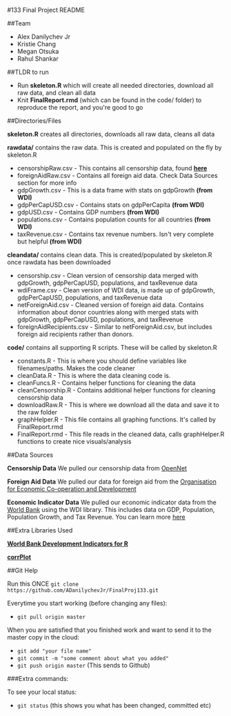 #133 Final Project README

##Team

* Alex Danilychev Jr
* Kristie Chang
* Megan Otsuka
* Rahul Shankar

##TLDR to run

* Run **skeleton.R** which will create all needed directories, download all raw data, and clean all data
* Knit **FinalReport.rmd** (which can be found in the code/ folder) to reproduce the report, and you're good to go

##Directories/Files

**skeleton.R** creates all directories, downloads all raw data, cleans all data

**rawdata/** contains the raw data. This is created and populated on the fly by skeleton.R
* censorshipRaw.csv - This contains all censorship data, found [**here**](https://opennet.net/research/data)
* foreignAidRaw.csv - Contains all foreign aid data. Check Data Sources section for more info
* gdpGrowth.csv - This is a data frame with stats on gdpGrowth **(from WDI)**
* gdpPerCapUSD.csv - Contains stats on gdpPerCapita **(from WDI)**
* gdpUSD.csv - Contains GDP numbers **(from WDI)**
* populations.csv - Contains population counts for all countries **(from WDI)**
* taxRevenue.csv - Contains tax revenue numbers. Isn't very complete but helpful **(from WDI)**

**cleandata/** contains clean data. This is created/populated by skeleton.R once rawdata has been downloaded
* censorship.csv - Clean version of censorship data merged with gdpGrowth, gdpPerCapUSD, populations, and taxRevenue data
* wdiFrame.csv - Clean version of WDI data, is made up of gdpGrowth, gdpPerCapUSD, populations, and taxRevenue data
* netForeignAid.csv - Cleaned version of foreign aid data. Contains information about donor countries along with merged stats with gdpGrowth, gdpPerCapUSD, populations, and taxRevenue
* foreignAidRecipients.csv - Similar to netForeignAid.csv, but includes foreign aid recipients rather than donors. 

**code/** contains all supporting R scripts. These will be called by skeleton.R
* constants.R       - This is where you should define variables like filenames/paths. Makes the code cleaner
* cleanData.R       - This is where the data cleaning code is. 
* cleanFuncs.R      - Contains helper functions for cleaning the data
* cleanCensorship.R - Contains additional helper functions for cleaning censorship data
* downloadRaw.R     - This is where we download all the data and save it to the raw folder
* graphHelper.R     - This file contains all graphing functions. It's called by FinalReport.rmd
* FinalReport.rmd   - This file reads in the cleaned data, calls graphHelper.R functions to create nice visuals/analysis

##Data Sources

**Censorship Data** We pulled our censorship data from [OpenNet](https://opennet.net/research/data)

**Foreign Aid Data** We pulled our data for foreign aid from the [Organisation for Economic Co-operation and Development](http://www.oecd.org/dac/stats/aid-at-a-glance.htm)

**Economic Indicator Data** We pulled our economic indicator data from the [World Bank](http://databank.worldbank.org/data/home.aspx) using the WDI library. This includes data on GDP, Population, Population Growth, and Tax Revenue. You can learn more [here](https://github.com/vincentarelbundock/WDI)


##Extra Libraries Used

[**World Bank Development Indicators for R**](https://github.com/vincentarelbundock/WDI)

[**corrPlot**](https://cran.r-project.org/web/packages/corrplot/corrplot.pdf) 

##Git Help

Run this ONCE `git clone https://github.com/ADanilychevJr/FinalProj133.git`

Everytime you start working (before changing any files):
* `git pull origin master`

When you are satisfied that you finished work and want to send it to the master copy in the cloud:
* `git add "your file name"`
* `git commit -m "some comment about what you added" `
* `git push origin master` (This sends to Github)

###Extra commands: 

To see your local status: 
* `git status` (this shows you what has been changed, committed etc)

